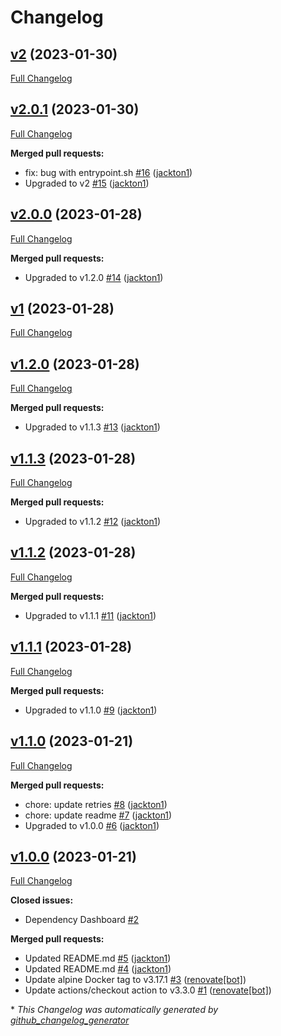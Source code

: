# Changelog

## [v2](https://github.com/tj-actions/checkly-trigger/tree/v2) (2023-01-30)

[Full Changelog](https://github.com/tj-actions/checkly-trigger/compare/v2.0.1...v2)

## [v2.0.1](https://github.com/tj-actions/checkly-trigger/tree/v2.0.1) (2023-01-30)

[Full Changelog](https://github.com/tj-actions/checkly-trigger/compare/v2.0.0...v2.0.1)

**Merged pull requests:**

- fix: bug with entrypoint.sh [\#16](https://github.com/tj-actions/checkly-trigger/pull/16) ([jackton1](https://github.com/jackton1))
- Upgraded to v2 [\#15](https://github.com/tj-actions/checkly-trigger/pull/15) ([jackton1](https://github.com/jackton1))

## [v2.0.0](https://github.com/tj-actions/checkly-trigger/tree/v2.0.0) (2023-01-28)

[Full Changelog](https://github.com/tj-actions/checkly-trigger/compare/v1...v2.0.0)

**Merged pull requests:**

- Upgraded to v1.2.0 [\#14](https://github.com/tj-actions/checkly-trigger/pull/14) ([jackton1](https://github.com/jackton1))

## [v1](https://github.com/tj-actions/checkly-trigger/tree/v1) (2023-01-28)

[Full Changelog](https://github.com/tj-actions/checkly-trigger/compare/v1.2.0...v1)

## [v1.2.0](https://github.com/tj-actions/checkly-trigger/tree/v1.2.0) (2023-01-28)

[Full Changelog](https://github.com/tj-actions/checkly-trigger/compare/v1.1.3...v1.2.0)

**Merged pull requests:**

- Upgraded to v1.1.3 [\#13](https://github.com/tj-actions/checkly-trigger/pull/13) ([jackton1](https://github.com/jackton1))

## [v1.1.3](https://github.com/tj-actions/checkly-trigger/tree/v1.1.3) (2023-01-28)

[Full Changelog](https://github.com/tj-actions/checkly-trigger/compare/v1.1.2...v1.1.3)

**Merged pull requests:**

- Upgraded to v1.1.2 [\#12](https://github.com/tj-actions/checkly-trigger/pull/12) ([jackton1](https://github.com/jackton1))

## [v1.1.2](https://github.com/tj-actions/checkly-trigger/tree/v1.1.2) (2023-01-28)

[Full Changelog](https://github.com/tj-actions/checkly-trigger/compare/v1.1.1...v1.1.2)

**Merged pull requests:**

- Upgraded to v1.1.1 [\#11](https://github.com/tj-actions/checkly-trigger/pull/11) ([jackton1](https://github.com/jackton1))

## [v1.1.1](https://github.com/tj-actions/checkly-trigger/tree/v1.1.1) (2023-01-28)

[Full Changelog](https://github.com/tj-actions/checkly-trigger/compare/v1.1.0...v1.1.1)

**Merged pull requests:**

- Upgraded to v1.1.0 [\#9](https://github.com/tj-actions/checkly-trigger/pull/9) ([jackton1](https://github.com/jackton1))

## [v1.1.0](https://github.com/tj-actions/checkly-trigger/tree/v1.1.0) (2023-01-21)

[Full Changelog](https://github.com/tj-actions/checkly-trigger/compare/v1.0.0...v1.1.0)

**Merged pull requests:**

- chore: update retries [\#8](https://github.com/tj-actions/checkly-trigger/pull/8) ([jackton1](https://github.com/jackton1))
- chore: update readme [\#7](https://github.com/tj-actions/checkly-trigger/pull/7) ([jackton1](https://github.com/jackton1))
- Upgraded to v1.0.0 [\#6](https://github.com/tj-actions/checkly-trigger/pull/6) ([jackton1](https://github.com/jackton1))

## [v1.0.0](https://github.com/tj-actions/checkly-trigger/tree/v1.0.0) (2023-01-21)

[Full Changelog](https://github.com/tj-actions/checkly-trigger/compare/589fab2d20e5d7d1299ca1d4a757c553c00ae122...v1.0.0)

**Closed issues:**

- Dependency Dashboard [\#2](https://github.com/tj-actions/checkly-trigger/issues/2)

**Merged pull requests:**

- Updated README.md [\#5](https://github.com/tj-actions/checkly-trigger/pull/5) ([jackton1](https://github.com/jackton1))
- Updated README.md [\#4](https://github.com/tj-actions/checkly-trigger/pull/4) ([jackton1](https://github.com/jackton1))
- Update alpine Docker tag to v3.17.1 [\#3](https://github.com/tj-actions/checkly-trigger/pull/3) ([renovate[bot]](https://github.com/apps/renovate))
- Update actions/checkout action to v3.3.0 [\#1](https://github.com/tj-actions/checkly-trigger/pull/1) ([renovate[bot]](https://github.com/apps/renovate))



\* *This Changelog was automatically generated by [github_changelog_generator](https://github.com/github-changelog-generator/github-changelog-generator)*
